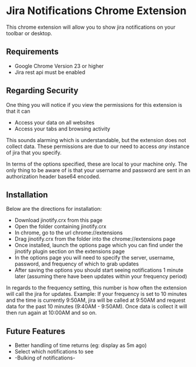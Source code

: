 Jira Notifications Chrome Extension
===================================

This chrome extension will allow you to show jira notifications on your toolbar or desktop.

Requirements
------------

* Google Chrome Version 23 or higher
* Jira rest api must be enabled

Regarding Security
------------------

One thing you will notice if you view the permissions for this extension is that it can
* Access your data on all websites
* Access your tabs and browsing activity

This sounds alarming which is understandable, but the extension does not collect data. These permissions are due to our need to access _any_ instance of jira that you specify.

In terms of the options specified, these are local to your machine only. The only thing to be aware of is that your username and password are sent in an authorization header base64 encoded.

Installation
------------

Below are the directions for installation:
* Download jinotify.crx from this page
* Open the folder containing jinotify.crx
* In chrome, go to the url chrome://extensions
* Drag jinotify.crx from the folder into the chrome://extensions page
* Once installed, launch the options page which you can find under the jinotify plugin section on the extensions page
* In the options page you will need to specify the server, username, password, and frequency of which to grab updates
* After saving the options you should start seeing notifications 1 minute later (assuming there have been updates within your frequency period)

In regards to the frequency setting, this number is how often the extension will call the jira for updates.
Example:
If your frequency is set to 10 minutes and the time is currently 9:50AM, jira will be called at 9:50AM and request data for the past 10 minutes (9:40AM - 9:50AM). Once data is collect it will then run again at 10:00AM and so on.

Future Features
---------------

* Better handling of time returns (eg: display as 5m ago)
* Select which notifications to see
* -Bulking of notifications-
